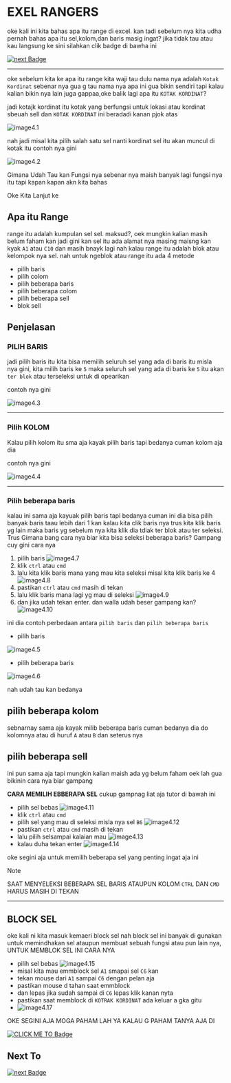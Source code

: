 # EXEL RANGERS

oke kali ini kita bahas apa itu range di excel.
kan tadi sebelum nya kita udha pernah bahas apa itu sel,kolom,dan baris masig ingat?
jika tidak tau atau kau langsung ke sini silahkan clik badge di bawha ini

[![next Badge](https://img.shields.io/badge/next-ExcelGetStarted-ada4a4?style=plastic&logo=github&logoColor=black&logoWidth=20&cacheSeconds=3600)](https://github.com/ridwan-arch-v/XCEL/blob/main/resources/Lenr/_Excel_Tutorial/Excel_Get_Started/CitrusCodeX_Excel_Get_Started.md)

---

oke sebelum kita ke apa itu range kita waji tau dulu nama nya adalah `Kotak Kordinat` sebenar nya gua g tau nama nya apa ini gua bikin sendiri tapi kalau kalian bikin nya lain juga gappaa,oke balik lagi apa itu `KOTAK KORDINAT`?

jadi kotajk kordinat itu kotak yang berfungsi untuk lokasi atau kordinat sbeuah sell dan `KOTAK KORDINAT` ini beradadi kanan pjok atas 

![image4.1](../../../src/img/_Excel_Tutorial/Excel_Ranges/image4.1.png)

nah jadi misal kita pilih salah satu sel nanti kordinat sel itu akan muncul di kotak itu contoh nya gini

![image4.2](../../../src/img/_Excel_Tutorial/Excel_Ranges/image4.2.png)

Gimana Udah Tau kan Fungsi nya sebenar nya maish banyak lagi fungsi nya itu tapi kapan kapan akn kita bahas

Oke Kita Lanjut ke

## Apa itu Range

range itu adalah kumpulan sel sel. maksud?, oek mungkin kalian masih belum faham kan jadi gini kan sel itu ada alamat nya masing maisng kan kyak `A1` atau `C10` dan masih bnayk lagi
nah kalau range itu adalah blok atau kelompok nya sel.
nah untuk ngeblok atau range itu ada 4 metode

- pilih baris
- pilih colom
- pilih beberapa baris
- pilih beberapa colom
- pilih beberapa sell
- blok sell

## Penjelasan

### PILIH BARIS

jadi pilih baris itu kita bisa memilih seluruh sel yang ada di baris itu misla nya gini, kita milih baris ke `5` maka seluruh sel yang ada di baris ke `5` itu akan `ter blok` atau terseleksi untuk di opearikan 

contoh nya gini

![image4.3](../../../src/img/_Excel_Tutorial/Excel_Ranges/image4.3.png)

---

### Pilih KOLOM
Kalau pilih kolom itu sma aja kayak pilih baris tapi bedanya cuman kolom aja dia

contoh nya gini

![image4.4](../../../src/img/_Excel_Tutorial/Excel_Ranges/image4.4.png)

---

### Pilih beberapa baris 
kalau ini sama aja kayuak pilih baris tapi bedanya cuman ini dia bisa pilih banyak baris taau lebih dari 1 kan kalau kita clik baris nya trus kita klik baris yg lain maka baris yg sebelum nya kita klik dia tdiak ter blok atau ter seleksi. Trus Gimana bang cara nya biar kita bisa seleksi beberapa baris?
Gampang cuy gini cara nya

1. pilih baris
![image4.7](../../../src/img/_Excel_Tutorial/Excel_Ranges/image4.7.png)
2. klik `ctrl` atau `cmd`
3. lalu kita klik baris mana yang mau kita seleksi misal kita klik baris ke 4
![image4.8](../../../src/img/_Excel_Tutorial/Excel_Ranges/image4.8.png)
4. pastikan `ctrl` atau `cmd` masih di tekan
5. lalu klik baris mana lagi yg mau di seleksi
![image4.9](../../../src/img/_Excel_Tutorial/Excel_Ranges/image4.9.png)
6. dan jika udah tekan enter. dan walla udah beser gampang kan?
![image4.10](../../../src/img/_Excel_Tutorial/Excel_Ranges/image4.10.png)

ini dia contoh perbedaan antara `pilih baris` dan `pilih beberapa baris`

- pilih baris

![image4.5](../../../src/img/_Excel_Tutorial/Excel_Ranges/image4.5.png)

- pilih beberapa baris

![image4.6](../../../src/img/_Excel_Tutorial/Excel_Ranges/image4.6.png)

nah udah tau kan bedanya 

## pilih beberapa kolom

sebnarnay sama aja kayak milib beberapa baris cuman bedanya dia do kolomnya atau di huruf `A` atau `B` dan seterus nya

## pilih beberapa sell

ini pun sama aja tapi mungkin kalian maish ada yg belum faham oek lah gua bikinin cara nya biar gampang

**CARA MEMILIH EBBERAPA SEL**
cukup gampnag liat aja tutor di bawah ini

- pilih sel bebas
![image4.11](../../../src/img/_Excel_Tutorial/Excel_Ranges/image4.11.png)
- klik `ctrl` atau `cmd`
- pilih sel yang mau di seleksi misla nya sel `B6`
![image4.12](../../../src/img/_Excel_Tutorial/Excel_Ranges/image4.12.png)
- pastikan `ctrl` atau `cmd` masih di tekan
- lalu pilih selsampai kalaian mau 
![image4.13](../../../src/img/_Excel_Tutorial/Excel_Ranges/image4.13.png)
- kalau duha tekan enter
![image4.14](../../../src/img/_Excel_Tutorial/Excel_Ranges/image4.14.png)

oke segini aja untuk memilih beberapa sel yang penting ingat aja ini 

>[!NOTE]
>SAAT MENYELEKSI BEBERAPA SEL BARIS ATAUPUN KOLOM `CTRL` DAN `CMD` HARUS MASIH DI TEKAN

---

## BLOCK SEL

oke kali ni kita masuk kemaeri block sel nah block sel ini banyak di gunakan untuk memindhakan sel ataupun membuat sebuah fungsi atau pun lain nya, UNTUK MEMBLOK SEL INI CARA NYA

- pilih sel bebas
![image4.15](../../../src/img/_Excel_Tutorial/Excel_Ranges/image4.15.png)
- misal kita mau emmblock sel `A1` smapai sel `C6` kan
- tekan mouse dari `A1` sampai `C6` dengan pelan aja 
- pastikan mouse d tahan saat emmblock 
- dan lepas jika sudah sampai di `C6` lepas klik kanan nyta
- pastikan saat memblock di `KOTRAK KORDINAT` ada keluar a gka gitu
- ![image4.17](../../../src/img/_Excel_Tutorial/Excel_Ranges/image4.16.png)

OKE SEGINI AJA MOGA PAHAM LAH YA KALAU G PAHAM TANYA AJA DI 

[![CLICK ME TO Badge](https://img.shields.io/badge/CLICK%20ME%20TO-discussions-B2A5FF?style=social&logo=github&logoColor=black&logoWidth=20&cacheSeconds=3600)](https://github.com/ridwan-arch-v/XCEL/discussions/7)

## Next To

[![next Badge](https://img.shields.io/badge/next-Excel_Fill-ada4a4?style=plastic&logo=github&logoColor=black&logoWidth=20&cacheSeconds=3600)](https://github.com/ridwan-arch-v/XCEL/blob/main/resources/Lenr/_Excel_Tutorial/Excel_Fill/CitrusCodeX_Excel_Fill.md)
